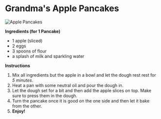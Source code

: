 # Grandma's Apple Pancakes

![Apple Pancakes](https://www.gaumenfreundin.de/wp-content/themes/yootheme/cache/e4/Fluffige-Apfelpfannkuchen-e4345e11.webp)

**Ingredients (for 1 Pancake)**

- 1 apple (sliced)
- 2 eggs
- 3 spoons of flour
- a splash of milk and sparkling water

**Instructions**

1. Mix all ingredients but the apple in a bowl and let the dough rest rest for _5 minutes_.
1. Heat a pan with some neutral oil and pour the dough in. 
1. Let the dough set for a bit and then add the apple slices on top. Make sure to press them in the dough.
1. Turn the pancake once it is good on the one side and then let it bake from the other.
5. **Enjoy!**